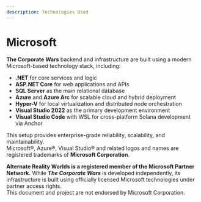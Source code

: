 ```yaml
---
description: Technologies Used
---
```


# Microsoft

**The Corporate Wars** backend and infrastructure are built using a modern Microsoft-based technology stack, including:

* **.NET** for core services and logic
* **ASP.NET Core** for web applications and APIs
* **SQL Server** as the main relational database
* **Azure** and **Azure Arc** for scalable cloud and hybrid deployment
* **Hyper-V** for local virtualization and distributed node orchestration
* **Visual Studio 2022** as the primary development environment
* **Visual Studio Code** with WSL for cross-platform Solana development via Anchor

This setup provides enterprise-grade reliability, scalability, and maintainability.\
Microsoft®, Azure®, Visual Studio® and related logos and names are registered trademarks of **Microsoft Corporation**.

**Alternate Reality Worlds is a registered member of the Microsoft Partner Network.** While _**The Corporate Wars**_ is developed independently, its infrastructure is built using officially licensed Microsoft technologies under partner access rights.\
This document and project are not endorsed by Microsoft Corporation.

